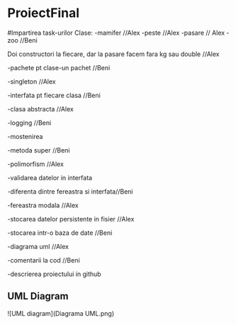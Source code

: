 # ProiectFinal

#Impartirea task-urilor
Clase:
-mamifer //Alex
-peste //Alex
-pasare // Alex
-zoo //Beni


Doi constructori la fiecare, dar la pasare facem fara kg sau double //Alex

-pachete pt clase-un pachet //Beni

-singleton //Alex

-interfata pt fiecare clasa //Beni

-clasa abstracta //Alex

-logging //Beni

-mostenirea

-metoda super //Beni

-polimorfism //Alex

-validarea datelor in interfata

-diferenta dintre fereastra si interfata//Beni

-fereastra modala //Alex

-stocarea datelor persistente in fisier //Alex

-stocarea intr-o baza de date //Beni

-diagrama uml //Alex

-comentarii la cod  //Beni

-descrierea proiectului in github

## UML Diagram

![UML diagram](Diagrama UML.png)
